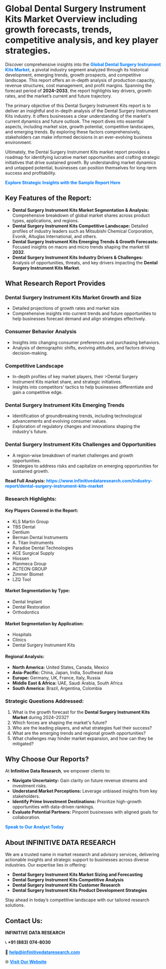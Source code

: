 <h1>Global Dental Surgery Instrument Kits Market Overview including growth forecasts, trends, competitive analysis, and key player strategies.</h1>
<p>
Discover comprehensive insights into the 
<a href="https://www.infinitivedataresearch.com/industry-report/dental-surgery-instrument-kits-market" rel="dofollow" style="color: #007BFF; text-decoration: none;"><strong>Global Dental Surgery Instrument Kits Market</strong></a>, a pivotal industry segment analyzed through its historical development, emerging trends, growth prospects, and competitive landscape. This report offers an in-depth analysis of production capacity, revenue structures, cost management, and profit margins. Spanning the forecast period of <strong>2024–2033</strong>, the report highlights key drivers, growth rates, and the market’s current and future trajectory.
</p>
<p>
The primary objective of this Dental Surgery Instrument Kits report is to deliver an insightful and in-depth analysis of the Dental Surgery Instrument Kits industry. It offers businesses a clear understanding of the market's current dynamics and future outlook. The report dives into essential aspects, including market size, growth potential, competitive landscapes, and emerging trends. By exploring these factors comprehensively, stakeholders can make informed decisions in an ever-evolving business environment.
</p>
<p>
Ultimately, the Dental Surgery Instrument Kits market report provides a roadmap for identifying lucrative market opportunities and crafting strategic initiatives that drive sustained growth. By understanding market dynamics and untapped potential, businesses can position themselves for long-term success and profitability.
</p>
<p>
<a href="https://www.infinitivedataresearch.com/request-sample/reportId=102272" style="color: #007BFF; text-decoration: none;"><strong>Explore Strategic Insights with the Sample Report Here</strong></a>
</p>

<h2>Key Features of the Report:</h2>
<ul>
<li><strong>Dental Surgery Instrument Kits Market Segmentation & Analysis:</strong> Comprehensive breakdown of global market shares across product types, applications, and regions.</li>
<li><strong>Dental Surgery Instrument Kits Competitive Landscape:</strong> Detailed profiles of industry leaders such as Mitsubishi Chemical Corporation, Evonik, Altuglas International, and others.</li>
<li><strong>Dental Surgery Instrument Kits Emerging Trends & Growth Forecasts:</strong> Focused insights on macro and micro trends shaping the market till <strong>2032</strong>.</li>
<li><strong>Dental Surgery Instrument Kits Industry Drivers & Challenges:</strong> Analysis of opportunities, threats, and key drivers impacting the <strong>Dental Surgery Instrument Kits Market</strong>.</li>
</ul>

<h2>What Research Report Provides</h2>
<h3>Dental Surgery Instrument Kits Market Growth and Size</h3>
<ul>
<li>Detailed projections of growth rates and market size.</li>
<li>Comprehensive insights into current trends and future opportunities to help businesses forecast demand and align strategies effectively.</li>
</ul>

<h3>Consumer Behavior Analysis</h3>
<ul>
<li>Insights into changing consumer preferences and purchasing behaviors.</li>
<li>Analysis of demographic shifts, evolving attitudes, and factors driving decision-making.</li>
</ul>

<h3>Competitive Landscape</h3>
<ul>
<li>In-depth profiles of key market players, their >Dental Surgery Instrument Kits market share, and strategic initiatives.</li>
<li>Insights into competitors' tactics to help businesses differentiate and gain a competitive edge.</li>
</ul>

<h3>Dental Surgery Instrument Kits Emerging Trends</h3>
<ul>
<li>Identification of groundbreaking trends, including technological advancements and evolving consumer values.</li>
<li>Exploration of regulatory changes and innovations shaping the industry's future.</li>
</ul>

<h3>Dental Surgery Instrument Kits Challenges and Opportunities</h3>
<ul>
<li>A region-wise breakdown of market challenges and growth opportunities.</li>
<li>Strategies to address risks and capitalize on emerging opportunities for sustained growth.</li>
</ul>
<p><strong>Read Full Analysis:</strong> <a href="https://www.infinitivedataresearch.com/industry-report/dental-surgery-instrument-kits-market" rel="dofollow" style="color: #007BFF; text-decoration: none;"><strong>https://www.infinitivedataresearch.com/industry-report/dental-surgery-instrument-kits-market</strong></a></p>
<h3>Research Highlights:</h3>
<h4>Key Players Covered in the Report:</h4>
<ul><li>KLS Martin Group</li><li>TBS Dental</li><li>Dentium</li><li>Berman Dental Instruments</li><li>A. Titan Instruments</li><li>Paradise Dental Technologies</li><li>ACE Surgical Supply</li><li>Hiossen</li><li>Planmeca Group</li><li>ACTEON GROUP</li><li>Zimmer Biomet</li><li>LZQ Tool</li></ul>
<h4>Market Segmentation by Type:</h4>
<ul><li>Dental Implant</li><li>Dental Restoration</li><li>Orthodontics</li></ul>
<h4>Market Segmentation by Application:</h4>
<ul><li>Hospitals</li><li>Clinics</li><li>Dental Surgery Instrument Kits</li></ul>

<h4>Regional Analysis:</h4>
<ul>
<li><strong>North America:</strong> United States, Canada, Mexico</li>
<li><strong>Asia-Pacific:</strong> China, Japan, India, Southeast Asia</li>
<li><strong>Europe:</strong> Germany, UK, France, Italy, Russia</li>
<li><strong>Middle East & Africa:</strong> UAE, Saudi Arabia, South Africa</li>
<li><strong>South America:</strong> Brazil, Argentina, Colombia</li>
</ul>

<h3>Strategic Questions Addressed:</h3>
<ol>
<li>What is the growth forecast for the <strong>Dental Surgery Instrument Kits Market</strong> during 2024–2032?</li>
<li>Which forces are shaping the market's future?</li>
<li>Who are the leading players, and what strategies fuel their success?</li>
<li>What are the emerging trends and regional growth opportunities?</li>
<li>What challenges may hinder market expansion, and how can they be mitigated?</li>
</ol>

<h2>Why Choose Our Reports?</h2>
<p>At <strong>Infinitive Data Research</strong>, we empower clients to:</p>
<ul>
<li><strong>Navigate Uncertainty:</strong> Gain clarity on future revenue streams and investment risks.</li>
<li><strong>Understand Market Perceptions:</strong> Leverage unbiased insights from key stakeholders.</li>
<li><strong>Identify Prime Investment Destinations:</strong> Prioritize high-growth opportunities with data-driven rankings.</li>
<li><strong>Evaluate Potential Partners:</strong> Pinpoint businesses with aligned goals for collaboration.</li>
</ul>
<p><a href="https://www.infinitivedataresearch.com/industry-report/dental-surgery-instrument-kits-market" rel="dofollow" style="color: #007BFF; text-decoration: none;"><strong>Speak to Our Analyst Today</strong></a></p>

<h2>About INFINITIVE DATA RESEARCH</h2>
<p>We are a trusted name in market research and advisory services, delivering actionable insights and strategic support to businesses across diverse industries. Our expertise lies in offering:</p>
<ul>
<li><strong>Dental Surgery Instrument Kits Market Sizing and Forecasting</strong></li>
<li><strong>Dental Surgery Instrument Kits Competitive Analysis</strong></li>
<li><strong>Dental Surgery Instrument Kits Customer Research</strong></li>
<li><strong>Dental Surgery Instrument Kits Product Development Strategies</strong></li>
</ul>
<p>Stay ahead in today’s competitive landscape with our tailored research solutions.</p>

<h2>Contact Us:</h2>
<p><strong>INFINITIVE DATA RESEARCH</strong></p>
<p>📞 <strong>+91 (883) 074-8030</strong></p>
<p>📧 <strong><a href="mailto:help@infinitivedataresearch.com" style="color: #007BFF;">help@infinitivedataresearch.com</a></strong></p>
<p>🌐 <strong><a href="https://www.infinitivedataresearch.com" rel="dofollow" style="color: #007BFF;">Visit Our Website</a></strong></p>